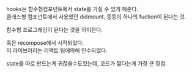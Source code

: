 hooks는 함수형컴포넌트에서 state를 가질 수 있게 해준다.  
클래스형 컴포넌트에서 사용했던 didmount, 등등이 하나의 fuction이 된다는 것.

함수형 프로그래밍이 된다는 것을 의미한다.

훅은 recompose에서 시작되었다.  
이 라이브러리는 리액트 팀에의해 인수되었다.

state를 따로 만드는게 귀찮을수도있는데, 코드가 짧다는게 가장 큰 장점.
